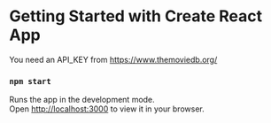 # Getting Started with Create React App

You need an API_KEY from https://www.themoviedb.org/


### `npm start`

Runs the app in the development mode.\
Open [http://localhost:3000](http://localhost:3000) to view it in your browser.


